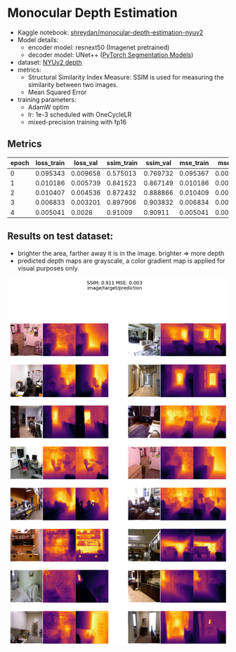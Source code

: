 # Monocular Depth Estimation

- Kaggle notebook:  [shreydan/monocular-depth-estimation-nyuv2](https://www.kaggle.com/code/shreydan/monocular-depth-estimation-nyuv2)
- Model details:
  - encoder model: resnext50 (Imagenet pretrained)
  - decoder model: UNet++ ([PyTorch Segmentation Models](https://github.com/qubvel/segmentation_models.pytorch))
- dataset: [NYUv2 depth](https://cs.nyu.edu/~silberman/datasets/nyu_depth_v2.html)
- metrics: 
  - Structural Similarity Index Measure: SSIM is used for measuring the similarity between two images.
  - Mean Squared Error
- training parameters:
  - AdamW optim
  - lr: 1e-3 scheduled with OneCycleLR
  - mixed-precision training with fp16
  
## Metrics

| epoch | loss_train | loss_val | ssim_train | ssim_val | mse_train | mse_val |
|---|---|---|---|---|---|---|
| 0 | 0.095343 | 0.009658 | 0.575013 | 0.769732 | 0.095367 | 0.009678 |
| 1 | 0.010186 | 0.005739 | 0.841523 | 0.867149 | 0.010186 | 0.005754 |
| 2 | 0.010407 | 0.004536 | 0.872432 | 0.888866 | 0.010409 | 0.004553 |
| 3 | 0.006833 | 0.003201 | 0.897906 | 0.903832 | 0.006834 | 0.003213 |
| 4 | 0.005041 | 0.0028 | 0.91009 | 0.90911 | 0.005041 | 0.002806 |


## Results on test dataset:

- brighter the area, farther away it is in the image. brighter => more depth
- predicted depth maps are grayscale, a color gradient map is applied for visual purposes only.

![results](results.png)